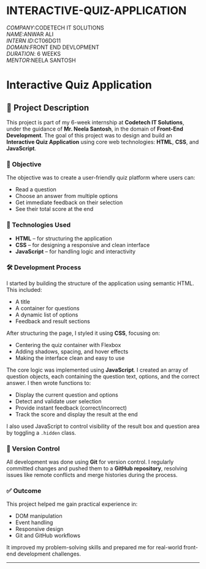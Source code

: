 # INTERACTIVE-QUIZ-APPLICATION  

*COMPANY*:CODETECH IT SOLUTIONS  
*NAME*:ANWAR ALI  
*INTERN ID*:CT06DG11  
*DOMAIN*:FRONT END DEVLOPMENT  
*DURATION*: 6 WEEKS  
*MENTOR*:NEELA SANTOSH  

# Interactive Quiz Application

## 📝 Project Description

This project is part of my 6-week internship at **Codetech IT Solutions**, under the guidance of **Mr. Neela Santosh**, in the domain of **Front-End Development**. The goal of this project was to design and build an **Interactive Quiz Application** using core web technologies: **HTML**, **CSS**, and **JavaScript**.

### 🎯 Objective

The objective was to create a user-friendly quiz platform where users can:

- Read a question
- Choose an answer from multiple options
- Get immediate feedback on their selection
- See their total score at the end

### 🧱 Technologies Used

- **HTML** – for structuring the application
- **CSS** – for designing a responsive and clean interface
- **JavaScript** – for handling logic and interactivity

### 🛠️ Development Process

I started by building the structure of the application using semantic HTML. This included:

- A title
- A container for questions
- A dynamic list of options
- Feedback and result sections

After structuring the page, I styled it using **CSS**, focusing on:

- Centering the quiz container with Flexbox
- Adding shadows, spacing, and hover effects
- Making the interface clean and easy to use

The core logic was implemented using **JavaScript**. I created an array of question objects, each containing the question text, options, and the correct answer. I then wrote functions to:

- Display the current question and options
- Detect and validate user selection
- Provide instant feedback (correct/incorrect)
- Track the score and display the result at the end

I also used JavaScript to control visibility of the result box and question area by toggling a `.hidden` class.

### 🔁 Version Control

All development was done using **Git** for version control. I regularly committed changes and pushed them to a **GitHub repository**, resolving issues like remote conflicts and merge histories during the process.

### ✅ Outcome

This project helped me gain practical experience in:

- DOM manipulation
- Event handling
- Responsive design
- Git and GitHub workflows

It improved my problem-solving skills and prepared me for real-world front-end development challenges.

---
